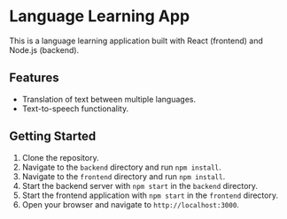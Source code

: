 # Language Learning App

This is a language learning application built with React (frontend) and Node.js (backend).

## Features

* Translation of text between multiple languages.
* Text-to-speech functionality.

## Getting Started

1.  Clone the repository.
2.  Navigate to the `backend` directory and run `npm install`.
3.  Navigate to the `frontend` directory and run `npm install`.
4.  Start the backend server with `npm start` in the `backend` directory.
5.  Start the frontend application with `npm start` in the `frontend` directory.
6.  Open your browser and navigate to `http://localhost:3000`.